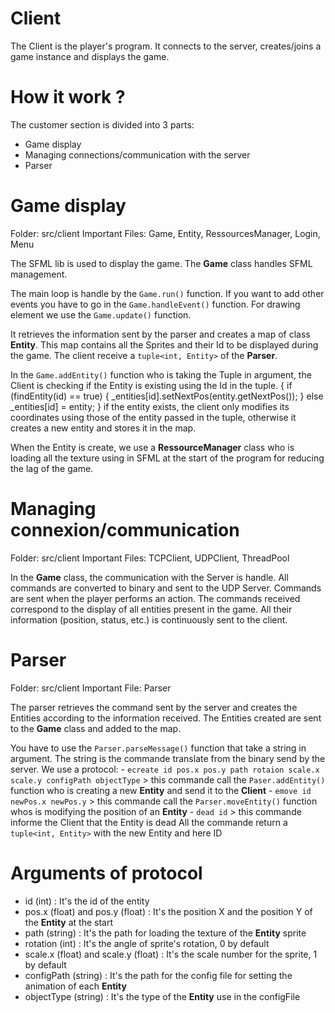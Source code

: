 
# Client

The Client is the player's program.
It connects to the server, creates/joins a game instance and displays the game.

# How it work ?

The customer section is divided into 3 parts:
- Game display
- Managing connections/communication with the server
- Parser

# Game display

Folder: src/client
Important Files: Game, Entity, RessourcesManager, Login, Menu

The SFML lib is used to display the game.
The **Game** class handles SFML management.

The main loop is handle by the `Game.run()` function.
If you want to add other events you have to go in the `Game.handleEvent()` function.
For drawing element we use the `Game.update()` function.

It retrieves the information sent by the parser and creates a map of class **Entity**.
This map contains all the Sprites and their Id to be displayed during the game.
The client receive a `tuple<int, Entity>` of the **Parser**.

In the `Game.addEntity()` function who is taking the Tuple in argument,
the Client is checking if the Entity is existing using the Id in the tuple.
{
    if (findEntity(id) == true)
    {
        _entities[id].setNextPos(entity.getNextPos());
    }
    else
        _entities[id] = entity;
}
if the entity exists, the client only modifies its coordinates using those of the entity passed in the tuple,
otherwise it creates a new entity and stores it in the map.

When the Entity is create, we use a **RessourceManager** class who is loading all the texture using in SFML at the start of the program for reducing the lag of the game.

# Managing connexion/communication

Folder: src/client
Important Files: TCPClient, UDPClient, ThreadPool

In the **Game** class, the communication with the Server is handle.
All commands are converted to binary and sent to the UDP Server.
Commands are sent when the player performs an action.
The commands received correspond to the display of all entities present in the game.
All their information (position, status, etc.) is continuously sent to the client.

# Parser

Folder: src/client
Important File: Parser

The parser retrieves the command sent by the server and
creates the Entities according to the information received.
The Entities created are sent to the **Game** class and added to the map.

You have to use the `Parser.parseMessage()` function that take a string in argument.
The string is the commande translate from the binary send by the server.
We use a protocol:
    - `ecreate id pos.x pos.y path rotaion scale.x scale.y configPath objectType`
        > this commande call the `Paser.addEntity()` function who is creating a new **Entity** and send it to the **Client**
    - `emove id newPos.x newPos.y`
        > this commande call the `Parser.moveEntity()` function whos is modifying the position of an **Entity**
    - `dead id`
        > this commande informe the Client that the Entity is dead
All the commande return a `tuple<int, Entity>` with the new Entity and here ID

# Arguments of protocol

- id (int) : It's the id of the entity
- pos.x (float) and pos.y (float) : It's the position X and the position Y of the **Entity** at the start
- path (string) : It's the path for loading the texture of the **Entity** sprite
- rotation (int) : It's the angle of sprite's rotation, 0 by default
- scale.x (float) and scale.y (float) : It's the scale number for the sprite, 1 by default
- configPath (string) : It's the path for the config file for setting the animation of each **Entity**
- objectType (string) : It's the type of the **Entity** use in the configFile
